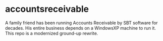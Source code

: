 # accountsreceivable
A family friend has been running Accounts Receivable by SBT software for decades. His entire business depends on a WindowsXP machine to run it. This repo is a modernized ground-up rewrite.
